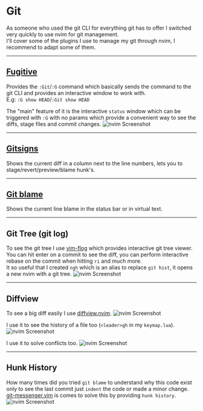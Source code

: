 # Git
As someone who used the git CLI for everything git has to offer I switched very quickly to use nvim for git management. \
I'll cover some of the plugins I use to manage my git through nvim, I recommend to adapt some of them.

---

## [Fugitive](https://github.com/tpope/vim-fugitive)
Provides the `:Git`/`:G` command which basically sends the command to the git CLI and provides an interactive window to work with. \
E.g: `:G show HEAD`/`:Git show HEAD`

The "main" feature of it is the interactive `status` window which can be triggered with `:G` with no params which provide a convenient way to see the diffs, stage files and commit changes.
![nvim Screenshot](../media/fugitive.png)

---

## [Gitsigns](https://github.com/lewis6991/gitsigns.nvim)
Shows the current diff in a column next to the line numbers, lets you to stage/revert/preview/blame hunk's.

---

## [Git blame](https://github.com/f-person/git-blame.nvim)
Shows the current line blame in the status bar or in virtual text.

---

## Git Tree (git log)
To see the git tree I use [vim-flog](https://github.com/rbong/vim-flog) which provides interactive git tree viewer. \
You can hit enter on a commit to see the diff, you can perform interactive rebase on the commit when hitting `ri` and much more. \
It so useful that I created `ngh` which is an alias to replace `git hist`, it opens a new nvim with a git tree.
![nvim Screenshot](../media/flog.png)

---

## Diffview
To see a big diff easily I use [diffview.nvim](https://github.com/sindrets/diffview.nvim).
![nvim Screenshot](../media/diffview_diff.png)

I use it to see the history of a file too (`<leader>gh` in my `keymap.lua`).
![nvim Screenshot](../media/diffview_hist.png)

I use it to solve conflicts too.
![nvim Screenshot](../media/conflict.png)

---

## Hunk History
How many times did you tried `git blame` to understand why this code exist only to see the last commit just `indent` the code or made a minor change. \
[git-messenger.vim](https://github.com/rhysd/git-messenger.vim) is comes to solve this by providing `hunk history`.
![nvim Screenshot](../media/hunk_history.png)
